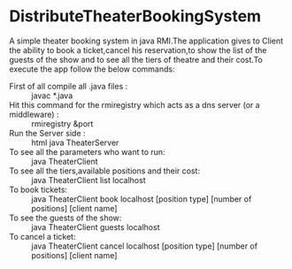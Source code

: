# DistributeTheaterBookingSystem

<p>A simple theater booking system in java RMI.The application gives to Client the ability to book a ticket,cancel his reservation,to show the list of the guests of the show and to see all the tiers of theatre and their cost.To execute the app follow the below commands:</p>
 <dl>
 <dt>First of all compile all .java files :</dt>
   <dd>javac *.java</dd>
 
 <dt>Hit this command for the rmiregistry which acts as a dns server (or a middleware) :</dt>
   <dd>rmiregistry &port</dd>
 
 <dt>Run the Server side :</dt>
 <dd>html java TheaterServer</dd>

  <dt> To see all the parameters who want to run:<dt>
  <dd>java TheaterClient<dd>
 
<dt> To see all the tiers,available positions and their cost:</dt>
<dd>java TheaterClient list localhost<dd>
 
<dt> To book tickets:</dt>
<dd>java TheaterClient book localhost [position type] [number of positions]  [client name]</dd>
 
<dt> To see the guests of the show:</dt>
<dd>java TheaterClient guests localhost</dd>
 
<dt> To cancel a ticket:</dt>
<dd>java TheaterClient cancel localhost [position type]  [number of positions] [client name]</dd>

 </dl>
